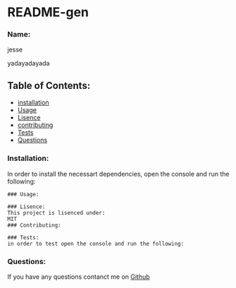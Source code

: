 # README-gen 

### Name:
jesse

yadayadayada
## Table of Contents:
* [installation](#installation)
* [Usage](#usage)
* [Lisence](#lisence)
* [contributing](#contribute)
* [Tests](#tests)
* [Questions](#questions)
### Installation:
In order to install the necessart dependencies, open the console and run the following:
``````
### Usage:

### Lisence:
This project is lisenced under:
MIT
### Contributing:

### Tests:
in order to test open the console and run the following:
``````
### Questions:
If you have any questions contanct me on [Github](https://github.com/soul)
